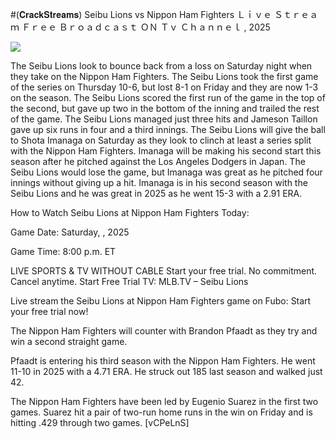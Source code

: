 #(𝐂𝐫𝐚𝐜𝐤𝐒𝐭𝐫𝐞𝐚𝐦𝐬) Seibu Lions vs Nippon Ham Fighters Ｌｉｖｅ Ｓｔｒｅａｍ Ｆｒｅｅ Ｂｒｏａｄｃａｓｔ ＯＮ Ｔｖ Ｃｈａｎｎｅｌ , 2025  
  
  
[![](https://i.imgur.com/qSNzIqt.png)](https://movie.rssnews.media/TxrVzwhiW.php)  
  
The Seibu Lions look to bounce back from a loss on Saturday night when they take on the Nippon Ham Fighters. The Seibu Lions took the first game of the series on Thursday 10-6, but lost 8-1 on Friday and they are now 1-3 on the season. The Seibu Lions scored the first run of the game in the top of the second, but gave up two in the bottom of the inning and trailed the rest of the game. The Seibu Lions managed just three hits and Jameson Taillon gave up six runs in four and a third innings. The Seibu Lions will give the ball to Shota Imanaga on Saturday as they look to clinch at least a series split with the Nippon Ham Fighters. Imanaga will be making his second start this season after he pitched against the Los Angeles Dodgers in Japan. The Seibu Lions would lose the game, but Imanaga was great as he pitched four innings without giving up a hit. Imanaga is in his second season with the Seibu Lions and he was great in 2025 as he went 15-3 with a 2.91 ERA.

How to Watch Seibu Lions at Nippon Ham Fighters Today:

Game Date: Saturday, , 2025

Game Time: 8:00 p.m. ET

LIVE SPORTS & TV WITHOUT CABLE
Start your free trial. No commitment. Cancel anytime.
Start Free Trial
TV: MLB.TV – Seibu Lions

Live stream the Seibu Lions at Nippon Ham Fighters game on Fubo: Start your free trial now!

The Nippon Ham Fighters will counter with Brandon Pfaadt as they try and win a second straight game.

Pfaadt is entering his third season with the Nippon Ham Fighters. He went 11-10 in 2025 with a 4.71 ERA. He struck out 185 last season and walked just 42.

The Nippon Ham Fighters have been led by Eugenio Suarez in the first two games. Suarez hit a pair of two-run home runs in the win on Friday and is hitting .429 through two games. [vCPeLnS]